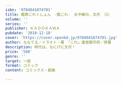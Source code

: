 ```yaml
---
isbn: '9784041074701'
title: 艦隊これくしょん　‐艦これ‐　水平線の、文月　（1）
volume: ''
series: ''
publisher: ＫＡＤＯＫＡＷＡ
pubdate: '2018-12-10'
cover: 'https://cover.openbd.jp/9784041074701.jpg'
author: ななてる／イラスト・著 「これ」運営鎮守府／原著
description: 時代は、なにげに文月！
price: '580'
genre: ''
target: 一般
format: コミック
content: コミックス・劇画

---
```

